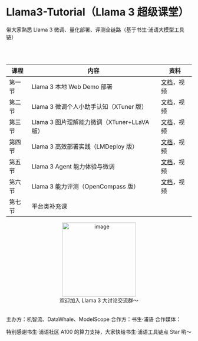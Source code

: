 # Llama3-Tutorial（Llama 3 超级课堂）

带大家熟悉 Llama 3 微调、量化部署、评测全链路（基于书生·浦语大模型工具链）

</br>
</br>

<div align='center'>

| 课程   | 内容                                        | 资料                                |
| ------ | ------------------------------------------- | ----------------------------------- |
| 第一节 | Llama 3 本地 Web Demo 部署                  | [文档](./docs/hello_world.md)，视频 |
| 第二节 | Llama 3 微调个人小助手认知（XTuner 版）     | [文档](./docs/assistant.md)，视频   |
| 第三节 | Llama 3 图片理解能力微调（XTuner+LLaVA 版） | [文档](./docs/llava.md)，视频       |
| 第四节 | Llama 3 高效部署实践（LMDeploy 版）         | [文档](./docs/lmdeploy.md)，视频                          |
| 第五节 | Llama 3 Agent 能力体验与微调                | [文档](./docs/agent.md)，视频       |
| 第六节 | Llama 3 能力评测（OpenCompass 版）          | [文档](./docs/opencompass.md)，视频                          |
| 第七节 | 平台类补充课                                |                                |  |



</div>

<div align="center">
  <img src="https://github.com/SmartFlowAI/Llama3-Tutorial/assets/25839884/4cf77208-61f7-48ee-9667-0369e23d58ee" alt="image" width="200" height="200">
</div>

<div align="center">
欢迎加入 Llama 3 大讨论交流群～
</div>

</br>


主办方：机智流、DataWhale、ModelScope
合作方：书生·浦语
合作媒体：  

特别感谢书生·浦语社区 A100 的算力支持，大家快给书生·浦语工具链点 Star 哟～
